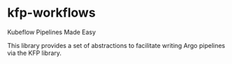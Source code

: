 # kfp-workflows
Kubeflow Pipelines Made Easy

This library provides a set of abstractions to facilitate writing Argo pipelines via the KFP library. 